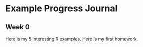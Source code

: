 # Example Progress Journal

## Week 0

[Here](files\hw0.html) is my 5 interesting R examples.
[Here](files\hw1.html) is my first homework. 